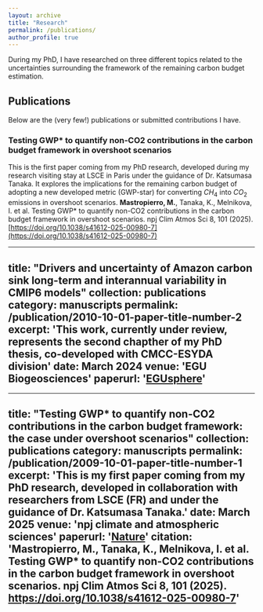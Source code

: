 ```yaml
---
layout: archive
title: "Research"
permalink: /publications/
author_profile: true
---
```


During my PhD, I have researched on three different topics related to the uncertainties surrounding the framework of the remaining carbon budget estimation. 


## Publications
Below are the (very few!) publications or submitted contributions I have.

### Testing GWP* to quantify non-CO2 contributions in the carbon budget framework in overshoot scenarios
This is the first paper coming from my PhD research, developed during my research visiting stay at LSCE in Paris under the guidance of Dr. Katsumasa Tanaka.
It explores the implications for the remaining carbon budget of adopting a new developed metric (GWP-star) for converting $CH_{4}$ into $CO_{2}$ emissions in overshoot scenarios.
**Mastropierro, M.**, Tanaka, K., Melnikova, I. et al. Testing GWP* to quantify non-CO2 contributions in the carbon budget framework in overshoot scenarios. npj Clim Atmos Sci 8, 101 (2025). [https://doi.org/10.1038/s41612-025-00980-7](https://doi.org/10.1038/s41612-025-00980-7)


---
title: "Drivers and uncertainty of Amazon carbon sink long-term and interannual variability in CMIP6 models"
collection: publications
category: manuscripts
permalink: /publication/2010-10-01-paper-title-number-2
excerpt: 'This work, currently under review, represents the second chapther of my PhD thesis, co-developed with CMCC-ESYDA division'
date: March 2024
venue: 'EGU Biogeosciences'
paperurl: '[EGUsphere](https://egusphere.copernicus.org/preprints/2024/egusphere-2024-823/)'
---

---
title: "Testing GWP* to quantify non-CO2 contributions in the carbon budget framework: the case under overshoot scenarios"
collection: publications
category: manuscripts
permalink: /publication/2009-10-01-paper-title-number-1
excerpt: 'This is my first paper coming from my PhD research, developed in collaboration with researchers from LSCE (FR) and under the guidance of Dr. Katsumasa Tanaka.'
date: March 2025
venue: 'npj climate and atmospheric sciences'
paperurl: '[Nature]([https://www.researchsquare.com/article/rs-3206717/v1](https://www.nature.com/articles/s41612-025-00980-7))'
citation: 'Mastropierro, M., Tanaka, K., Melnikova, I. et al. Testing GWP* to quantify non-CO2 contributions in the carbon budget framework in overshoot scenarios. npj Clim Atmos Sci 8, 101 (2025). https://doi.org/10.1038/s41612-025-00980-7'
---

